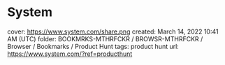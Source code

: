 # System

cover: https://www.system.com/share.png
created: March 14, 2022 10:41 AM (UTC)
folder: BOOKMRKS-MTHRFCKR / BROWSR-MTHRFCKR / Browser / Bookmarks / Product Hunt
tags: product hunt
url: https://www.system.com/?ref=producthunt